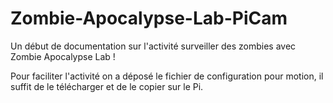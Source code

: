 # Zombie-Apocalypse-Lab-PiCam
Un début de documentation sur l'activité surveiller des zombies avec Zombie Apocalypse Lab !

Pour faciliter l'activité on a déposé le fichier de configuration pour motion, il suffit de le télécharger et de le copier sur le Pi.
